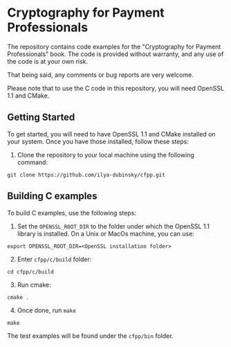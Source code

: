 # Cryptography for Payment Professionals

The repository contains code examples for the "Cryptography for Payment Professionals" book. The code is provided without warranty, and any use of the code is at your own risk. 

That being said, any comments or bug reports are very welcome.

Please note that to use the C code in this repository, you will need OpenSSL 1.1 and CMake.

## Getting Started

To get started, you will need to have OpenSSL 1.1 and CMake installed on your system. Once you have those installed, follow these steps:

1. Clone the repository to your local machine using the following command:

```
git clone https://github.com/ilya-dubinsky/cfpp.git
```

## Building C examples
To build C examples, use the following steps:

1. Set the `OPENSSL_ROOT_DIR` to the folder under which the OpenSSL 1.1 library is installed. On a Unix or MacOs machine, you can use:

```
export OPENSSL_ROOT_DIR=<OpenSSL installation folder>
```

2. Enter `cfpp/c/build` folder:
```
cd cfpp/c/build
```
3. Run cmake:
```
cmake .
```
4. Once done, run `make`
```
make
```
The test examples will be found under the `cfpp/bin` folder. 

